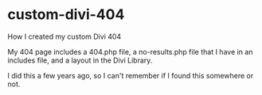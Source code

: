 # custom-divi-404
How I created my custom Divi 404 

My 404 page includes a 404.php file, a no-results.php file that I have in an includes file, and a layout in the Divi Library. 

I did this a few years ago, so I can't remember if I found this somewhere or not. 
